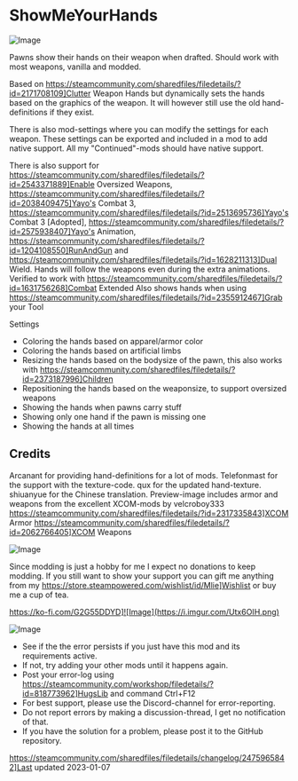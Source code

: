 # ShowMeYourHands

![Image](https://i.imgur.com/buuPQel.png)


Pawns show their hands on their weapon when drafted. 
Should work with most weapons, vanilla and modded.

Based on https://steamcommunity.com/sharedfiles/filedetails/?id=2171708109]Clutter Weapon Hands but dynamically sets the hands based on the graphics of the weapon. It will however still use the old hand-definitions if they exist.

There is also mod-settings where you can modify the settings for each weapon. These settings can be exported and included in a mod to add native support.
All my "Continued"-mods should have native support.

There is also support for https://steamcommunity.com/sharedfiles/filedetails/?id=2543371889]Enable Oversized Weapons, https://steamcommunity.com/sharedfiles/filedetails/?id=2038409475]Yayo's Combat 3, https://steamcommunity.com/sharedfiles/filedetails/?id=2513695736]Yayo's Combat 3 [Adopted], https://steamcommunity.com/sharedfiles/filedetails/?id=2575938407]Yayo's Animation, https://steamcommunity.com/sharedfiles/filedetails/?id=1204108550]RunAndGun and https://steamcommunity.com/sharedfiles/filedetails/?id=1628211313]Dual Wield. Hands will follow the weapons even during the extra animations. 
Verified to work with https://steamcommunity.com/sharedfiles/filedetails/?id=1631756268]Combat Extended
Also shows hands when using https://steamcommunity.com/sharedfiles/filedetails/?id=2355912467]Grab your Tool

Settings


-  Coloring the hands based on apparel/armor color
-  Coloring the hands based on artificial limbs
-  Resizing the hands based on the bodysize of the pawn, this also works with https://steamcommunity.com/sharedfiles/filedetails/?id=2373187996]Children
-  Repositioning the hands based on the weaponsize, to support oversized weapons
-  Showing the hands when pawns carry stuff
-  Showing only one hand if the pawn is missing one
-  Showing the hands at all times



## Credits

Arcanant for providing hand-definitions for a lot of mods.
Telefonmast for the support with the texture-code.
qux for the updated hand-texture.
shiuanyue for the Chinese translation.
Preview-image includes armor and weapons from the excellent XCOM-mods by velcroboy333
https://steamcommunity.com/sharedfiles/filedetails/?id=2317335843]XCOM Armor
https://steamcommunity.com/sharedfiles/filedetails/?id=2062766405]XCOM Weapons

![Image](https://i.imgur.com/O0IIlYj.png)

Since modding is just a hobby for me I expect no donations to keep modding. If you still want to show your support you can gift me anything from my https://store.steampowered.com/wishlist/id/Mlie]Wishlist or buy me a cup of tea.

https://ko-fi.com/G2G55DDYD]![Image](https://i.imgur.com/Utx6OIH.png)


![Image](https://i.imgur.com/PwoNOj4.png)



-  See if the the error persists if you just have this mod and its requirements active.
-  If not, try adding your other mods until it happens again.
-  Post your error-log using https://steamcommunity.com/workshop/filedetails/?id=818773962]HugsLib and command Ctrl+F12
-  For best support, please use the Discord-channel for error-reporting.
-  Do not report errors by making a discussion-thread, I get no notification of that.
-  If you have the solution for a problem, please post it to the GitHub repository.





https://steamcommunity.com/sharedfiles/filedetails/changelog/2475965842]Last updated 2023-01-07
